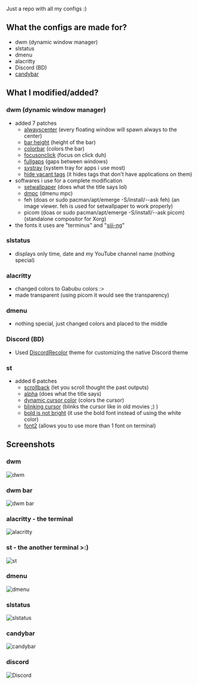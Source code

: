 Just a repo with all my configs :) 

## What the configs are made for?
+ dwm (dynamic window manager)
+ slstatus
+ dmenu
+ alacritty
+ Discord (BD)
+ [candybar](https://github.com/jornmann/candybar)

## What I modified/added?
### dwm (dynamic window manager)
+ added 7 patches
  - [alwayscenter](https://dwm.suckless.org/patches/alwayscenter/) (every floating window will spawn always to the center)
  - [bar height](https://dwm.suckless.org/patches/bar_height/) (height of the bar)
  - [colorbar](https://dwm.suckless.org/patches/colorbar/) (colors the bar)
  - [focusonclick](https://dwm.suckless.org/patches/focusonclick/) (focus on click duh)
  - [fullgaps](https://dwm.suckless.org/patches/fullgaps/) (gaps between windows)
  - [systray](https://dwm.suckless.org/patches/systray/) (system tray for apps i use most)
  - [hide vacant tags](https://dwm.suckless.org/patches/hide_vacant_tags/) (it hides tags that don't have applications on them)
+ softwares i use for a complete modification
  - [setwallpaper](https://github.com/speediegamer/setwallpaper) (does what the title says lol)
  - [dmpc](https://github.com/jornmann/dmpc/) (dmenu mpc)
  - feh (doas or sudo pacman/apt/emerge -S/install/--ask feh) (an image viewer. feh is used for setwallpaper to work properly)
  - picom (doas or sudo pacman/apt/emerge -S/install/--ask picom) (standalone compositor for Xorg)
+ the fonts it uses are "terminus" and "[siji-ng](https://github.com/begss/siji-ng)"

### slstatus
+ displays only time, date and my YouTube channel name (nothing special)

### alacritty
+ changed colors to Gabubu colors :>
+ made transparent (using picom it would see the transparency)

### dmenu
+ nothing special, just changed colors and placed to the middle

### Discord (BD)
+ Used [DiscordRecolor](https://betterdiscord.app/theme/DiscordRecolor) theme for customizing the native Discord theme

### st
+ added 6 patches
  - [scrollback](https://st.suckless.org/patches/scrollback/) (let you scroll thought the past outputs)
  - [alpha](https://st.suckless.org/patches/alpha/) (does what the title says)
  - [dynamic cursor color](https://st.suckless.org/patches/dynamic-cursor-color/) (colors the cursor)
  - [blinking cursor](https://st.suckless.org/patches/blinking_cursor/) (blinks the cursor like in old movies ;) )
  - [bold is not bright](https://st.suckless.org/patches/bold-is-not-bright/) (it use the bold font instead of using the white color)
  - [font2](https://st.suckless.org/patches/font2/) (allows you to use more than 1 font on terminal)

## Screenshots
### dwm
![dwm](https://user-images.githubusercontent.com/88589756/162613450-6a20b806-242a-4a05-8ed2-daa9f1d934e9.png)
### dwm bar
![dwm bar](https://user-images.githubusercontent.com/88589756/162613356-8bd5ebe1-2cd5-409f-b603-a4b05f3ca54a.png)
### alacritty - the terminal
![alacritty](https://user-images.githubusercontent.com/88589756/160250311-a6f1f711-9e1a-474f-b335-dfe8fd3b16a4.png)
### st - the another terminal >:)
![st](https://user-images.githubusercontent.com/88589756/161034238-fe636170-919f-4110-9254-f7c5bb9dade8.png)
### dmenu
![dmenu](https://user-images.githubusercontent.com/88589756/160250334-797ec0a9-a8a3-496e-9a9f-8cc98f91ce59.png)
### slstatus
![slstatus](https://user-images.githubusercontent.com/88589756/160250357-03f345c5-b172-4b5c-b442-114e4ed4f1a1.png)
### candybar
![candybar](https://user-images.githubusercontent.com/88589756/163570413-35378f1a-164c-4290-9531-ae6a75178d3f.png)
### discord
![Discord](https://user-images.githubusercontent.com/88589756/160545895-a5977c52-ee0f-4588-a8c6-c5306e48dc72.png)
